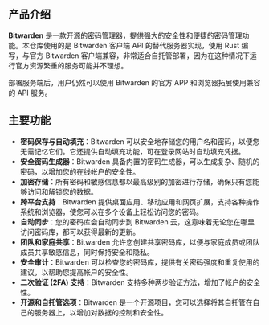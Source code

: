 ## 产品介绍

**Bitwarden** 是一款开源的密码管理器，提供强大的安全性和便捷的密码管理功能。本仓库使用的是 Bitwarden 客户端 API 的替代服务器实现，使用 Rust 编写，与官方 Bitwarden 客户端兼容，非常适合自托管部署，因为在这种情况下运行官方资源繁重的服务可能并不理想。

部署服务端后，用户仍然可以使用 Bitwarden 的官方 APP 和浏览器拓展使用兼容的 API 服务。

## 主要功能

- **密码保存与自动填充**：Bitwarden 可以安全地存储您的用户名和密码，以便您无需记忆它们。它还提供自动填充功能，可在登录网站时自动填充凭据。
- **安全密码生成器**：Bitwarden 具备内置的密码生成器，可以生成复杂、随机的密码，以增加您的在线帐户的安全性。
- **加密存储**：所有密码和敏感信息都以最高级别的加密进行存储，确保只有您能够访问和解锁您的数据。
- **跨平台支持**：Bitwarden 提供桌面应用、移动应用和网页扩展，支持各种操作系统和浏览器，使您可以在多个设备上轻松访问您的密码。
- **自动同步**：您的密码库会自动同步到 Bitwarden 云，这意味着无论您在哪里访问密码库，都可以获得最新的更新。
- **团队和家庭共享**：Bitwarden 允许您创建共享密码库，以便与家庭成员或团队成员共享敏感信息，同时保持安全和隐私。
- **安全审计**：Bitwarden 可以检查您的密码库，提供有关密码强度和重复使用的建议，以帮助您提高帐户的安全性。
- **二次验证 (2FA) 支持**：Bitwarden 支持多种两步验证方法，增加了帐户的安全性。
- **开源和自托管选项**：Bitwarden 是一个开源项目，您可以选择将其自托管在自己的服务器上，以增加对数据的控制和安全性。
